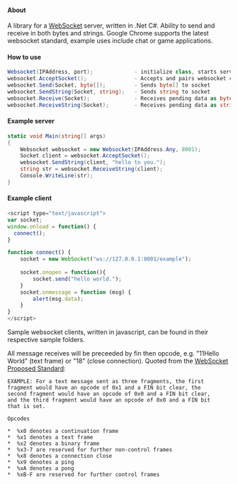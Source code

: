 #### About
A library for a [WebSocket][1] server, written in .Net C#. Ability to send and receive in both bytes and strings. 
Google Chrome supports the latest websocket standard, example uses include chat or game applications.

#### How to use
```csharp
Websocket(IPAddress, port);				- initialize class, starts server
websocket.AcceptSocket();				- Accepts and pairs websocket client, returns client socket
websocket.Send(Socket, byte[]);			- Sends byte[] to socket
websocket.SendString(Socket, string);	- Sends string to socket
websocket.Receive(Socket);				- Receives pending data as byte[]
websocket.ReceiveString(Socket);		- Receives pending data as string
```

#### Example server
```csharp
static void Main(string[] args)
{
	Websocket websocket = new Websocket(IPAddress.Any, 8001);
	Socket client = websocket.AcceptSocket();
	websocket.SendString(client, "hello to you.");
	string str = websocket.ReceiveString(client);
	Console.WriteLine(str);
}
```

#### Example client
```javascript
<script type="text/javascript">
var socket;
window.onload = function() {
  connect();
}

function connect() {
	socket = new WebSocket("ws://127.0.0.1:8001/example");
	
	socket.onopen = function(){
		socket.send("hello world.");
	}
	socket.onmessage = function (msg) {
		alert(msg.data);
	}
}
</script>
```
Sample websocket clients, written in javascript, can be found in their respective sample folders.

All message receives will be preceeded by fin then opcode, e.g. "11Hello World" (text frame) or "18" (close connection).
Quoted from the [WebSocket Proposed Standard][3]:
```javscript
EXAMPLE: For a text message sent as three fragments, the first
fragment would have an opcode of 0x1 and a FIN bit clear, the
second fragment would have an opcode of 0x0 and a FIN bit clear,
and the third fragment would have an opcode of 0x0 and a FIN bit
that is set.
      
Opcodes
      
*  %x0 denotes a continuation frame
*  %x1 denotes a text frame
*  %x2 denotes a binary frame
*  %x3-7 are reserved for further non-control frames
*  %x8 denotes a connection close
*  %x9 denotes a ping
*  %xA denotes a pong
*  %xB-F are reserved for further control frames
```

[1]: http://en.wikipedia.org/wiki/WebSocket
[2]: http://www.microsoft.com/en-us/download/details.aspx?id=9983
[3]: http://tools.ietf.org/html/rfc6455